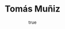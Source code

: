 ---
title: "Tomás Muñiz"
author:
  image: "img/authors/tomas-muniz.jpg"
  origin: "Chile"
  profession: "Game Dev"
  birthDate: "1994-04-14"
  bio: "Game Dev aficionado a la Cocina."
  social: []
---
